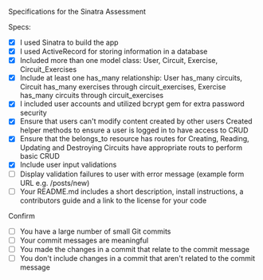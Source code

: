 Specifications for the Sinatra Assessment

Specs:
- [x] I used Sinatra to build the app
- [x] I used ActiveRecord for storing information in a database
- [x] Included more than one model class: User, Circuit, Exercise, Circuit_Exercises
- [x] Include at least one has_many relationship:
      User has_many circuits, Circuit has_many exercises through circuit_exercises, Exercise has_many circuits through circuit_exercises
- [x] I included user accounts and utilized bcrypt gem for extra password security
- [x] Ensure that users can't modify content created by other users
      Created helper methods to ensure a user is logged in to have access to CRUD
- [x] Ensure that the belongs_to resource has routes for Creating, Reading, Updating and Destroying
      Circuits have appropriate routs to perform basic CRUD
- [x] Include user input validations
- [ ] Display validation failures to user with error message (example form URL e.g. /posts/new)
- [ ] Your README.md includes a short description, install instructions, a contributors guide and a link to the license for your code

Confirm
- [ ] You have a large number of small Git commits
- [ ] Your commit messages are meaningful
- [ ] You made the changes in a commit that relate to the commit message
- [ ] You don't include changes in a commit that aren't related to the commit message
